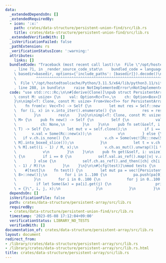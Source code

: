 ```yaml
---
data:
  _extendedDependsOn: []
  _extendedRequiredBy:
  - icon: ':x:'
    path: crates/data-structure/persistent-union-find/src/lib.rs
    title: crates/data-structure/persistent-union-find/src/lib.rs
  _extendedVerifiedWith: []
  _isVerificationFailed: false
  _pathExtension: rs
  _verificationStatusIcon: ':warning:'
  attributes:
    links: []
  bundledCode: "Traceback (most recent call last):\n  File \"/opt/hostedtoolcache/Python/3.11.5/x64/lib/python3.11/site-packages/onlinejudge_verify/documentation/build.py\"\
    , line 71, in _render_source_code_stat\n    bundled_code = language.bundle(stat.path,\
    \ basedir=basedir, options={'include_paths': [basedir]}).decode()\n          \
    \         ^^^^^^^^^^^^^^^^^^^^^^^^^^^^^^^^^^^^^^^^^^^^^^^^^^^^^^^^^^^^^^^^^^^^^^^^^^^^^^^^^\n\
    \  File \"/opt/hostedtoolcache/Python/3.11.5/x64/lib/python3.11/site-packages/onlinejudge_verify/languages/rust.py\"\
    , line 288, in bundle\n    raise NotImplementedError\nNotImplementedError\n"
  code: "use std::rc::Rc;\n\n#[derive(Clone)]\npub struct PersistentArray<T: Clone,\
    \ const M: usize> {\n    val: Option<Rc<T>>,\n    ch: Option<Box<[Rc<Self>]>>,\n\
    }\n\nimpl<T: Clone, const M: usize> From<Vec<T>> for PersistentArray<T, M> {\n\
    \    fn from(v: Vec<T>) -> Self {\n        let mut res = Self::new();\n      \
    \  for (i, x) in v.into_iter().enumerate() {\n            res = res.set(i, x);\n\
    \        }\n        res\n    }\n}\n\nimpl<T: Clone, const M: usize> PersistentArray<T,\
    \ M> {\n    pub fn new() -> Self {\n        Self {\n            val: None,\n \
    \           ch: None,\n        }\n    }\n\n    pub fn set(&self, i: usize, x:\
    \ T) -> Self {\n        let mut v = self.clone();\n        if i == 0 {\n     \
    \       v.val = Some(Rc::new(x));\n            v\n        } else {\n         \
    \   if v.ch.is_none() {\n                v.ch = Some(vec![Rc::new(Self::new());\
    \ M].into_boxed_slice());\n            }\n            let t = v.ch.as_ref().unwrap()[i\
    \ % M].set((i - 1) / M, x);\n            v.ch.as_mut().unwrap()[i % M] = Rc::new(t);\n\
    \            v\n        }\n    }\n\n    pub fn get(&self, i: usize) -> Option<&T>\
    \ {\n        if i == 0 {\n            self.val.as_ref().map(|v| v.as_ref())\n\
    \        } else {\n            self.ch.as_ref().and_then(|ch| ch[i % M].get((i\
    \ - 1) / M))\n        }\n    }\n}\n\n#[cfg(test)]\nmod tests {\n    use super::*;\n\
    \    #[test]\n    fn test() {\n        let mut pa = vec![PersistentArray::<_,\
    \ 8>::new()];\n        for i in 1..100 {\n            pa.push(pa[0].set(i, 100));\n\
    \        }\n        for i in 0..100 {\n            for j in 0..100 {\n       \
    \         if let Some(&x) = pa[i].get(j) {\n                    println!(\"pa[{}][{}]\
    \ = {}\", i, j, x);\n                }\n            }\n        }\n    }\n}\n"
  dependsOn: []
  isVerificationFile: false
  path: crates/data-structure/persistent-array/src/lib.rs
  requiredBy:
  - crates/data-structure/persistent-union-find/src/lib.rs
  timestamp: '2023-05-08 17:12:04+09:00'
  verificationStatus: LIBRARY_NO_TESTS
  verifiedWith: []
documentation_of: crates/data-structure/persistent-array/src/lib.rs
layout: document
redirect_from:
- /library/crates/data-structure/persistent-array/src/lib.rs
- /library/crates/data-structure/persistent-array/src/lib.rs.html
title: crates/data-structure/persistent-array/src/lib.rs
---
```

